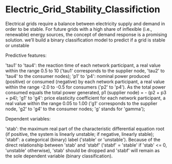 # Electric_Grid_Stability_Classifiction
Electrical grids require a balance between electricity supply and demand in order to be stable. For future grids with a high share of inflexible (i.e., renewable) energy sources, the concept of demand  response is a promising solution.  we’ll build a binary classification model to predict if a grid is stable or unstable 


Predictive features:

'tau1' to 'tau4': the reaction time of each network participant, a real value within the range 
                  0.5 to 10 ('tau1' corresponds to the supplier node, 'tau2' to 'tau4' to the consumer nodes);
'p1' to 'p4': nominal power produced (positive) or consumed (negative) by each network participant, a real value
              within the range -2.0 to -0.5 for consumers ('p2' to 'p4'). As the total power consumed equals the 
              total power generated, p1 (supplier node) = - (p2 + p3 + p4);
'g1' to 'g4': price elasticity coefficient for each network participant, a real value within the range 
              0.05 to 1.00 ('g1' corresponds to the supplier node, 'g2' to 'g4' to the consumer nodes; 'g' stands for 'gamma');
              
              
Dependent variables:

'stab': the maximum real part of the characteristic differential equation root (if positive, the system is linearly unstable; if negative, linearly stable);
'stabf': a categorical (binary) label ('stable' or 'unstable').
Because of the direct relationship between 'stab' and 'stabf' ('stabf' = 'stable' if 'stab' <= 0, 'unstable' otherwise), 
'stab' should be dropped and 'stabf' will remain as the sole dependent variable (binary classification).
